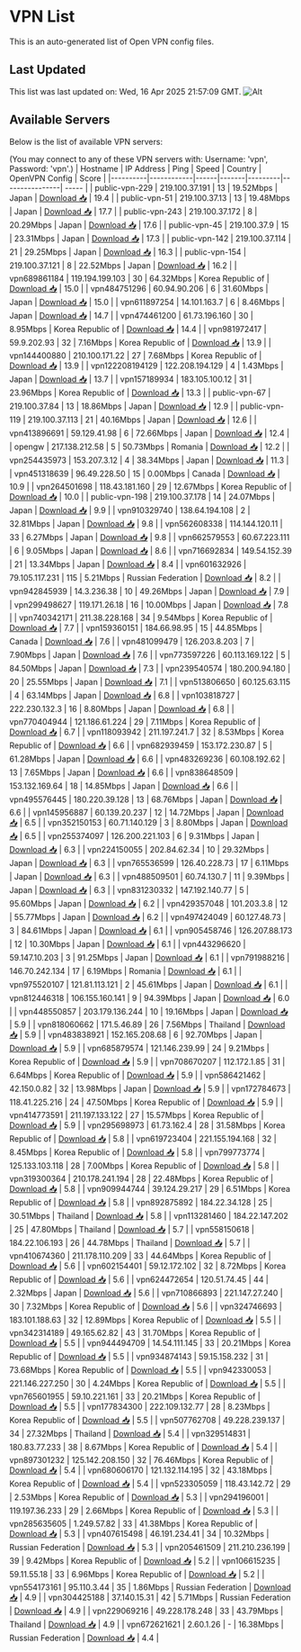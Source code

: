 # VPN List

This is an auto-generated list of Open VPN config files.

## Last Updated

This list was last updated on: Wed, 16 Apr 2025 21:57:09 GMT.
![Alt](https://repobeats.axiom.co/api/embed/186b98318ef1479477931607c1ad7d823f12451f.svg "Repobeats analytics image")

## Available Servers

Below is the list of available VPN servers:

(You may connect to any of these VPN servers with: Username: 'vpn', Password: 'vpn'.)
| Hostname | IP Address | Ping | Speed | Country | OpenVPN Config | Score |
|----------|------------|------|-------|---------|----------------| ----- |
| public-vpn-229 | 219.100.37.191 | 13 | 19.52Mbps | Japan | [Download 📥](./configs/server_0_JP.ovpn) | 19.4 |
| public-vpn-51 | 219.100.37.13 | 13 | 19.48Mbps | Japan | [Download 📥](./configs/server_1_JP.ovpn) | 17.7 |
| public-vpn-243 | 219.100.37.172 | 8 | 20.29Mbps | Japan | [Download 📥](./configs/server_2_JP.ovpn) | 17.6 |
| public-vpn-45 | 219.100.37.9 | 15 | 23.31Mbps | Japan | [Download 📥](./configs/server_3_JP.ovpn) | 17.3 |
| public-vpn-142 | 219.100.37.114 | 21 | 29.25Mbps | Japan | [Download 📥](./configs/server_4_JP.ovpn) | 16.3 |
| public-vpn-154 | 219.100.37.121 | 8 | 22.52Mbps | Japan | [Download 📥](./configs/server_5_JP.ovpn) | 16.2 |
| vpn689861184 | 119.194.199.103 | 30 | 64.32Mbps | Korea Republic of | [Download 📥](./configs/server_6_KR.ovpn) | 15.0 |
| vpn484751296 | 60.94.90.206 | 6 | 31.60Mbps | Japan | [Download 📥](./configs/server_7_JP.ovpn) | 15.0 |
| vpn611897254 | 14.101.163.7 | 6 | 8.46Mbps | Japan | [Download 📥](./configs/server_8_JP.ovpn) | 14.7 |
| vpn474461200 | 61.73.196.160 | 30 | 8.95Mbps | Korea Republic of | [Download 📥](./configs/server_9_KR.ovpn) | 14.4 |
| vpn981972417 | 59.9.202.93 | 32 | 7.16Mbps | Korea Republic of | [Download 📥](./configs/server_10_KR.ovpn) | 13.9 |
| vpn144400880 | 210.100.171.22 | 27 | 7.68Mbps | Korea Republic of | [Download 📥](./configs/server_11_KR.ovpn) | 13.9 |
| vpn122208194129 | 122.208.194.129 | 4 | 1.43Mbps | Japan | [Download 📥](./configs/server_12_JP.ovpn) | 13.7 |
| vpn157189934 | 183.105.100.12 | 31 | 23.96Mbps | Korea Republic of | [Download 📥](./configs/server_13_KR.ovpn) | 13.3 |
| public-vpn-67 | 219.100.37.84 | 13 | 18.86Mbps | Japan | [Download 📥](./configs/server_14_JP.ovpn) | 12.9 |
| public-vpn-119 | 219.100.37.113 | 21 | 40.16Mbps | Japan | [Download 📥](./configs/server_15_JP.ovpn) | 12.6 |
| vpn413896691 | 59.129.41.98 | 6 | 72.66Mbps | Japan | [Download 📥](./configs/server_16_JP.ovpn) | 12.4 |
| opengw | 217.138.212.58 | 5 | 50.73Mbps | Romania | [Download 📥](./configs/server_17_RO.ovpn) | 12.2 |
| vpn254435973 | 153.207.3.12 | 4 | 38.34Mbps | Japan | [Download 📥](./configs/server_18_JP.ovpn) | 11.3 |
| vpn451318639 | 96.49.228.50 | 15 | 0.00Mbps | Canada | [Download 📥](./configs/server_19_CA.ovpn) | 10.9 |
| vpn264501698 | 118.43.181.160 | 29 | 12.67Mbps | Korea Republic of | [Download 📥](./configs/server_20_KR.ovpn) | 10.0 |
| public-vpn-198 | 219.100.37.178 | 14 | 24.07Mbps | Japan | [Download 📥](./configs/server_21_JP.ovpn) | 9.9 |
| vpn910329740 | 138.64.194.108 | 2 | 32.81Mbps | Japan | [Download 📥](./configs/server_22_JP.ovpn) | 9.8 |
| vpn562608338 | 114.144.120.11 | 33 | 6.27Mbps | Japan | [Download 📥](./configs/server_23_JP.ovpn) | 9.8 |
| vpn662579553 | 60.67.223.111 | 6 | 9.05Mbps | Japan | [Download 📥](./configs/server_24_JP.ovpn) | 8.6 |
| vpn716692834 | 149.54.152.39 | 21 | 13.34Mbps | Japan | [Download 📥](./configs/server_25_JP.ovpn) | 8.4 |
| vpn601632926 | 79.105.117.231 | 115 | 5.21Mbps | Russian Federation | [Download 📥](./configs/server_26_RU.ovpn) | 8.2 |
| vpn942845939 | 14.3.236.38 | 10 | 49.26Mbps | Japan | [Download 📥](./configs/server_27_JP.ovpn) | 7.9 |
| vpn299498627 | 119.171.26.18 | 16 | 10.00Mbps | Japan | [Download 📥](./configs/server_28_JP.ovpn) | 7.8 |
| vpn740342171 | 211.38.228.168 | 34 | 9.54Mbps | Korea Republic of | [Download 📥](./configs/server_29_KR.ovpn) | 7.7 |
| vpn159360151 | 184.66.98.95 | 15 | 44.85Mbps | Canada | [Download 📥](./configs/server_30_CA.ovpn) | 7.6 |
| vpn481099479 | 126.203.8.203 | 7 | 7.90Mbps | Japan | [Download 📥](./configs/server_31_JP.ovpn) | 7.6 |
| vpn773597226 | 60.113.169.122 | 5 | 84.50Mbps | Japan | [Download 📥](./configs/server_32_JP.ovpn) | 7.3 |
| vpn239540574 | 180.200.94.180 | 20 | 25.55Mbps | Japan | [Download 📥](./configs/server_33_JP.ovpn) | 7.1 |
| vpn513806650 | 60.125.63.115 | 4 | 63.14Mbps | Japan | [Download 📥](./configs/server_34_JP.ovpn) | 6.8 |
| vpn103818727 | 222.230.132.3 | 16 | 8.80Mbps | Japan | [Download 📥](./configs/server_35_JP.ovpn) | 6.8 |
| vpn770404944 | 121.186.61.224 | 29 | 7.11Mbps | Korea Republic of | [Download 📥](./configs/server_36_KR.ovpn) | 6.7 |
| vpn118093942 | 211.197.241.7 | 32 | 8.53Mbps | Korea Republic of | [Download 📥](./configs/server_37_KR.ovpn) | 6.6 |
| vpn682939459 | 153.172.230.87 | 5 | 61.28Mbps | Japan | [Download 📥](./configs/server_38_JP.ovpn) | 6.6 |
| vpn483269236 | 60.108.192.62 | 13 | 7.65Mbps | Japan | [Download 📥](./configs/server_39_JP.ovpn) | 6.6 |
| vpn838648509 | 153.132.169.64 | 18 | 14.85Mbps | Japan | [Download 📥](./configs/server_40_JP.ovpn) | 6.6 |
| vpn495576445 | 180.220.39.128 | 13 | 68.76Mbps | Japan | [Download 📥](./configs/server_41_JP.ovpn) | 6.6 |
| vpn145956887 | 60.139.20.237 | 12 | 14.72Mbps | Japan | [Download 📥](./configs/server_42_JP.ovpn) | 6.5 |
| vpn352150153 | 60.71.140.129 | 3 | 8.80Mbps | Japan | [Download 📥](./configs/server_43_JP.ovpn) | 6.5 |
| vpn255374097 | 126.200.221.103 | 6 | 9.31Mbps | Japan | [Download 📥](./configs/server_44_JP.ovpn) | 6.3 |
| vpn224150055 | 202.84.62.34 | 10 | 29.32Mbps | Japan | [Download 📥](./configs/server_45_JP.ovpn) | 6.3 |
| vpn765536599 | 126.40.228.73 | 17 | 6.11Mbps | Japan | [Download 📥](./configs/server_46_JP.ovpn) | 6.3 |
| vpn488509501 | 60.74.130.7 | 11 | 9.39Mbps | Japan | [Download 📥](./configs/server_47_JP.ovpn) | 6.3 |
| vpn831230332 | 147.192.140.77 | 5 | 95.60Mbps | Japan | [Download 📥](./configs/server_48_JP.ovpn) | 6.2 |
| vpn429357048 | 101.203.3.8 | 12 | 55.77Mbps | Japan | [Download 📥](./configs/server_49_JP.ovpn) | 6.2 |
| vpn497424049 | 60.127.48.73 | 3 | 84.61Mbps | Japan | [Download 📥](./configs/server_50_JP.ovpn) | 6.1 |
| vpn905458746 | 126.207.88.173 | 12 | 10.30Mbps | Japan | [Download 📥](./configs/server_51_JP.ovpn) | 6.1 |
| vpn443296620 | 59.147.10.203 | 3 | 91.25Mbps | Japan | [Download 📥](./configs/server_52_JP.ovpn) | 6.1 |
| vpn791988216 | 146.70.242.134 | 17 | 6.19Mbps | Romania | [Download 📥](./configs/server_53_RO.ovpn) | 6.1 |
| vpn975520107 | 121.81.113.121 | 2 | 45.61Mbps | Japan | [Download 📥](./configs/server_54_JP.ovpn) | 6.1 |
| vpn812446318 | 106.155.160.141 | 9 | 94.39Mbps | Japan | [Download 📥](./configs/server_55_JP.ovpn) | 6.0 |
| vpn448550857 | 203.179.136.244 | 10 | 19.16Mbps | Japan | [Download 📥](./configs/server_56_JP.ovpn) | 5.9 |
| vpn818060662 | 171.5.46.89 | 26 | 7.56Mbps | Thailand | [Download 📥](./configs/server_57_TH.ovpn) | 5.9 |
| vpn483838921 | 152.165.208.68 | 6 | 92.70Mbps | Japan | [Download 📥](./configs/server_58_JP.ovpn) | 5.9 |
| vpn685879574 | 121.146.239.99 | 24 | 9.21Mbps | Korea Republic of | [Download 📥](./configs/server_59_KR.ovpn) | 5.9 |
| vpn708670207 | 112.172.1.85 | 31 | 6.64Mbps | Korea Republic of | [Download 📥](./configs/server_60_KR.ovpn) | 5.9 |
| vpn586421462 | 42.150.0.82 | 32 | 13.98Mbps | Japan | [Download 📥](./configs/server_61_JP.ovpn) | 5.9 |
| vpn172784673 | 118.41.225.216 | 24 | 47.50Mbps | Korea Republic of | [Download 📥](./configs/server_62_KR.ovpn) | 5.9 |
| vpn414773591 | 211.197.133.122 | 27 | 15.57Mbps | Korea Republic of | [Download 📥](./configs/server_63_KR.ovpn) | 5.9 |
| vpn295698973 | 61.73.162.4 | 28 | 31.58Mbps | Korea Republic of | [Download 📥](./configs/server_64_KR.ovpn) | 5.8 |
| vpn619723404 | 221.155.194.168 | 32 | 8.45Mbps | Korea Republic of | [Download 📥](./configs/server_65_KR.ovpn) | 5.8 |
| vpn799773774 | 125.133.103.118 | 28 | 7.00Mbps | Korea Republic of | [Download 📥](./configs/server_66_KR.ovpn) | 5.8 |
| vpn319300364 | 210.178.241.194 | 28 | 22.48Mbps | Korea Republic of | [Download 📥](./configs/server_67_KR.ovpn) | 5.8 |
| vpn909944744 | 39.124.29.217 | 29 | 6.51Mbps | Korea Republic of | [Download 📥](./configs/server_68_KR.ovpn) | 5.8 |
| vpn892875892 | 184.22.34.128 | 25 | 30.51Mbps | Thailand | [Download 📥](./configs/server_69_TH.ovpn) | 5.8 |
| vpn113281460 | 184.22.147.202 | 25 | 47.80Mbps | Thailand | [Download 📥](./configs/server_70_TH.ovpn) | 5.7 |
| vpn558150618 | 184.22.106.193 | 26 | 44.78Mbps | Thailand | [Download 📥](./configs/server_71_TH.ovpn) | 5.7 |
| vpn410674360 | 211.178.110.209 | 33 | 44.64Mbps | Korea Republic of | [Download 📥](./configs/server_72_KR.ovpn) | 5.6 |
| vpn602154401 | 59.12.172.102 | 32 | 8.72Mbps | Korea Republic of | [Download 📥](./configs/server_73_KR.ovpn) | 5.6 |
| vpn624472654 | 120.51.74.45 | 44 | 2.32Mbps | Japan | [Download 📥](./configs/server_74_JP.ovpn) | 5.6 |
| vpn710866893 | 221.147.27.240 | 30 | 7.32Mbps | Korea Republic of | [Download 📥](./configs/server_75_KR.ovpn) | 5.6 |
| vpn324746693 | 183.101.188.63 | 32 | 12.89Mbps | Korea Republic of | [Download 📥](./configs/server_76_KR.ovpn) | 5.5 |
| vpn342314189 | 49.165.62.82 | 43 | 31.70Mbps | Korea Republic of | [Download 📥](./configs/server_77_KR.ovpn) | 5.5 |
| vpn944494709 | 14.54.111.145 | 33 | 20.21Mbps | Korea Republic of | [Download 📥](./configs/server_78_KR.ovpn) | 5.5 |
| vpn934874143 | 59.15.158.232 | 31 | 73.68Mbps | Korea Republic of | [Download 📥](./configs/server_79_KR.ovpn) | 5.5 |
| vpn942330053 | 221.146.227.250 | 30 | 4.24Mbps | Korea Republic of | [Download 📥](./configs/server_80_KR.ovpn) | 5.5 |
| vpn765601955 | 59.10.221.161 | 33 | 20.21Mbps | Korea Republic of | [Download 📥](./configs/server_81_KR.ovpn) | 5.5 |
| vpn177834300 | 222.109.132.77 | 28 | 8.23Mbps | Korea Republic of | [Download 📥](./configs/server_82_KR.ovpn) | 5.5 |
| vpn507762708 | 49.228.239.137 | 34 | 27.32Mbps | Thailand | [Download 📥](./configs/server_83_TH.ovpn) | 5.4 |
| vpn329514831 | 180.83.77.233 | 38 | 8.67Mbps | Korea Republic of | [Download 📥](./configs/server_84_KR.ovpn) | 5.4 |
| vpn897301232 | 125.142.208.150 | 32 | 76.46Mbps | Korea Republic of | [Download 📥](./configs/server_85_KR.ovpn) | 5.4 |
| vpn680606170 | 121.132.114.195 | 32 | 43.18Mbps | Korea Republic of | [Download 📥](./configs/server_86_KR.ovpn) | 5.4 |
| vpn523305059 | 118.43.142.72 | 29 | 2.53Mbps | Korea Republic of | [Download 📥](./configs/server_87_KR.ovpn) | 5.3 |
| vpn294196001 | 119.197.36.233 | 29 | 2.66Mbps | Korea Republic of | [Download 📥](./configs/server_88_KR.ovpn) | 5.3 |
| vpn285635605 | 1.249.57.82 | 33 | 41.38Mbps | Korea Republic of | [Download 📥](./configs/server_89_KR.ovpn) | 5.3 |
| vpn407615498 | 46.191.234.41 | 34 | 10.32Mbps | Russian Federation | [Download 📥](./configs/server_90_RU.ovpn) | 5.3 |
| vpn205461509 | 211.210.236.199 | 39 | 9.42Mbps | Korea Republic of | [Download 📥](./configs/server_91_KR.ovpn) | 5.2 |
| vpn106615235 | 59.11.55.18 | 33 | 6.96Mbps | Korea Republic of | [Download 📥](./configs/server_92_KR.ovpn) | 5.2 |
| vpn554173161 | 95.110.3.44 | 35 | 1.86Mbps | Russian Federation | [Download 📥](./configs/server_93_RU.ovpn) | 4.9 |
| vpn304425188 | 37.140.15.31 | 42 | 5.71Mbps | Russian Federation | [Download 📥](./configs/server_94_RU.ovpn) | 4.9 |
| vpn229069216 | 49.228.178.248 | 33 | 43.79Mbps | Thailand | [Download 📥](./configs/server_95_TH.ovpn) | 4.9 |
| vpn672621621 | 2.60.1.26 | - | 16.38Mbps | Russian Federation | [Download 📥](./configs/server_96_RU.ovpn) | 4.4 |
